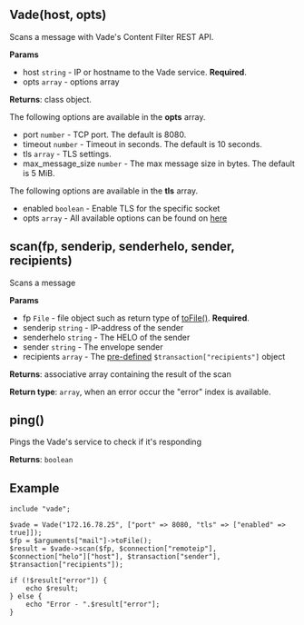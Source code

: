 ## Vade(host, opts)
Scans a message with Vade's Content Filter REST API.

**Params**

- host `string` - IP or hostname to the Vade service. **Required**.
- opts `array` - options array

**Returns**: class object.

The following options are available in the **opts** array.

- port `number` - TCP port. The default is 8080.
- timeout `number` - Timeout in seconds. The default is 10 seconds.
- tls `array` - TLS settings.
- max_message_size `number` - The max message size in bytes. The default is 5 MiB.

The following options are available in the **tls** array.

- enabled `boolean` - Enable TLS for the specific socket
- opts `array` - All available options can be found on [here](http://docs.halon.se/hsl/functions.html?highlight=tlssocket#TLSSocket)

## scan(fp, senderip, senderhelo, sender, recipients)

Scans a message

**Params**

- fp `File` - file object such as return type of [toFile()](https://docs.halon.io/hsl/functions.html#MailMessage.toFile). **Required**.
- senderip `string` - IP-address of the sender
- senderhelo `string` - The HELO of the sender
- sender `string` - The envelope sender
- recipients `array` - The [pre-defined](https://docs.halon.io/hsl/eodonce.html#transaction) `$transaction["recipients"]` object

**Returns**: associative array containing the result of the scan

**Return type**: `array`, when an error occur the "error" index is available.

## ping()

Pings the Vade's service to check if it's responding

**Returns**: `boolean`

## Example

```
include "vade";

$vade = Vade("172.16.78.25", ["port" => 8080, "tls" => ["enabled" => true]]);
$fp = $arguments["mail"]->toFile();
$result = $vade->scan($fp, $connection["remoteip"], $connection["helo"]["host"], $transaction["sender"], $transaction["recipients"]);

if (!$result["error"]) {
    echo $result;
} else {
    echo "Error - ".$result["error"];
}
```
